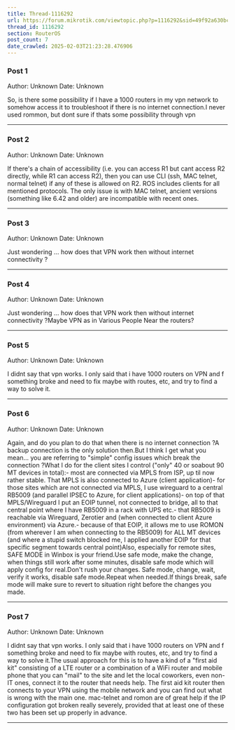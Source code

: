 ```yaml
---
title: Thread-1116292
url: https://forum.mikrotik.com/viewtopic.php?p=1116292&sid=49f92a630bc7970d8ca50523be880e8f#p1116292
thread_id: 1116292
section: RouterOS
post_count: 7
date_crawled: 2025-02-03T21:23:28.476906
---
```


### Post 1
Author: Unknown
Date: Unknown

So, is there some possibility if I have a 1000 routers in my vpn network to somehow access it to troubleshoot if there is no internet connection.I never used rommon, but dont sure if thats some possibility through vpn

---
### Post 2
Author: Unknown
Date: Unknown

If there's a chain of accessibility (i.e. you can access R1 but cant access R2 directly, while R1 can access R2), then you can use CLI (ssh, MAC telnet,  normal telnet) if any of these is allowed on R2. ROS includes clients for all mentioned protocols. The only issue is with MAC telnet, ancient versions (something like 6.42 and older) are incompatible with recent ones.

---
### Post 3
Author: Unknown
Date: Unknown

Just wondering ... how does that VPN work then without internet connectivity ?

---
### Post 4
Author: Unknown
Date: Unknown

Just wondering ... how does that VPN work then without internet connectivity ?Maybe VPN as in Various People Near the routers?

---
### Post 5
Author: Unknown
Date: Unknown

I didnt say that vpn works. I only said that i have 1000 routers on VPN and f something broke and need to fix maybe with routes, etc, and try to find a way to solve it.

---
### Post 6
Author: Unknown
Date: Unknown

Again, and do you plan to do that when there is no internet connection ?A backup connection is the only solution then.But I think I get what you mean... you are referring to "simple" config issues which break the connection ?What I do for the client sites I control ("only" 40 or soabout 90 MT devices in total):- most are connected via MPLS from ISP, up til now rather stable. That MPLS is also connected to Azure (client application)- for those sites which are not connected via MPLS, I use wireguard to a central RB5009 (and parallel IPSEC to Azure, for client applications)- on top of that MPLS/Wireguard I put an EOIP tunnel, not connected to bridge, all to that central point where I have RB5009 in a rack with UPS etc.- that RB5009 is reachable via Wireguard, Zerotier and (when connected to client Azure environment) via Azure.- because of that EOIP, it allows me to use ROMON (from wherever I am when connecting to the RB5009) for ALL MT devices (and where a stupid switch blocked me, I applied another EOIP for that specific segment towards central point)Also, especially for remote sites, SAFE MODE in Winbox is your friend.Use safe mode, make the change, when things still work after some minutes, disable safe mode which will apply config for real.Don't rush your changes. Safe mode, change, wait, verify it works, disable safe mode.Repeat when needed.If things break, safe mode will make sure to revert to situation right before the changes you made.

---
### Post 7
Author: Unknown
Date: Unknown

I didnt say that vpn works. I only said that i have 1000 routers on VPN and f something broke and need to fix maybe with routes, etc, and try to find a way to solve it.The usual approach for this is to have a kind of a "first aid kit" consisting of a LTE router or a combination of a WiFi router and mobile phone that you can "mail" to the site and let the local coworkers, even non-IT ones, connect it to the router that needs help. The first aid kit router then connects to  your VPN using the mobile network and you can find out what is wrong with the main one. mac-telnet and romon are of great help if the IP configuration got broken really severely, provided that at least one of these two has been set up properly in advance.

---
